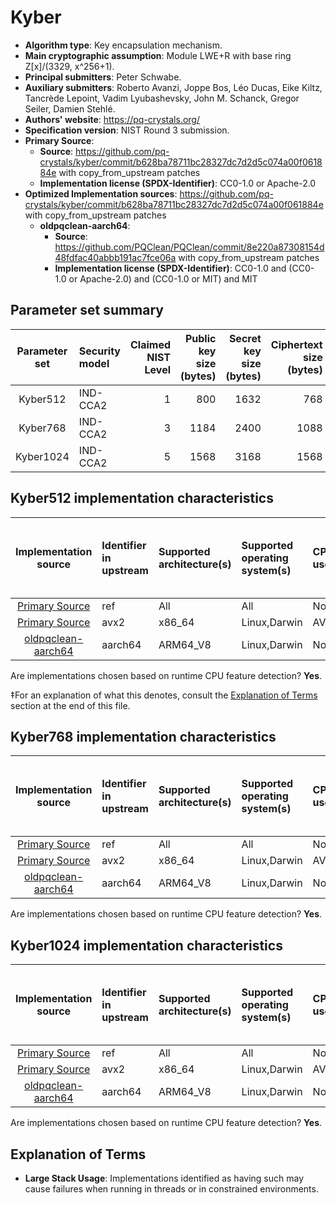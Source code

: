 # Kyber

- **Algorithm type**: Key encapsulation mechanism.
- **Main cryptographic assumption**: Module LWE+R with base ring Z[x]/(3329, x^256+1).
- **Principal submitters**: Peter Schwabe.
- **Auxiliary submitters**: Roberto Avanzi, Joppe Bos, Léo Ducas, Eike Kiltz, Tancrède Lepoint, Vadim Lyubashevsky, John M. Schanck, Gregor Seiler, Damien Stehlé.
- **Authors' website**: https://pq-crystals.org/
- **Specification version**: NIST Round 3 submission.
- **Primary Source**<a name="primary-source"></a>:
  - **Source**: https://github.com/pq-crystals/kyber/commit/b628ba78711bc28327dc7d2d5c074a00f061884e with copy_from_upstream patches
  - **Implementation license (SPDX-Identifier)**: CC0-1.0 or Apache-2.0
- **Optimized Implementation sources**: https://github.com/pq-crystals/kyber/commit/b628ba78711bc28327dc7d2d5c074a00f061884e with copy_from_upstream patches
  - **oldpqclean-aarch64**:<a name="oldpqclean-aarch64"></a>
      - **Source**: https://github.com/PQClean/PQClean/commit/8e220a87308154d48fdfac40abbb191ac7fce06a with copy_from_upstream patches
      - **Implementation license (SPDX-Identifier)**: CC0-1.0 and (CC0-1.0 or Apache-2.0) and (CC0-1.0 or MIT) and MIT


## Parameter set summary

|  Parameter set  | Security model   |   Claimed NIST Level |   Public key size (bytes) |   Secret key size (bytes) |   Ciphertext size (bytes) |   Shared secret size (bytes) |
|:---------------:|:-----------------|---------------------:|--------------------------:|--------------------------:|--------------------------:|-----------------------------:|
|    Kyber512     | IND-CCA2         |                    1 |                       800 |                      1632 |                       768 |                           32 |
|    Kyber768     | IND-CCA2         |                    3 |                      1184 |                      2400 |                      1088 |                           32 |
|    Kyber1024    | IND-CCA2         |                    5 |                      1568 |                      3168 |                      1568 |                           32 |

## Kyber512 implementation characteristics

|           Implementation source           | Identifier in upstream   | Supported architecture(s)   | Supported operating system(s)   | CPU extension(s) used   | No branching-on-secrets claimed?   | No branching-on-secrets checked by valgrind?   | Large stack usage?‡   |
|:-----------------------------------------:|:-------------------------|:----------------------------|:--------------------------------|:------------------------|:-----------------------------------|:-----------------------------------------------|:----------------------|
|     [Primary Source](#primary-source)     | ref                      | All                         | All                             | None                    | True                               | True                                           | False                 |
|     [Primary Source](#primary-source)     | avx2                     | x86\_64                     | Linux,Darwin                    | AVX2,BMI2,POPCNT        | True                               | True                                           | False                 |
| [oldpqclean-aarch64](#oldpqclean-aarch64) | aarch64                  | ARM64\_V8                   | Linux,Darwin                    | None                    | True                               | False                                          | False                 |

Are implementations chosen based on runtime CPU feature detection? **Yes**.

 ‡For an explanation of what this denotes, consult the [Explanation of Terms](#explanation-of-terms) section at the end of this file.

## Kyber768 implementation characteristics

|           Implementation source           | Identifier in upstream   | Supported architecture(s)   | Supported operating system(s)   | CPU extension(s) used   | No branching-on-secrets claimed?   | No branching-on-secrets checked by valgrind?   | Large stack usage?   |
|:-----------------------------------------:|:-------------------------|:----------------------------|:--------------------------------|:------------------------|:-----------------------------------|:-----------------------------------------------|:---------------------|
|     [Primary Source](#primary-source)     | ref                      | All                         | All                             | None                    | True                               | True                                           | False                |
|     [Primary Source](#primary-source)     | avx2                     | x86\_64                     | Linux,Darwin                    | AVX2,BMI2,POPCNT        | True                               | True                                           | False                |
| [oldpqclean-aarch64](#oldpqclean-aarch64) | aarch64                  | ARM64\_V8                   | Linux,Darwin                    | None                    | True                               | False                                          | False                |

Are implementations chosen based on runtime CPU feature detection? **Yes**.

## Kyber1024 implementation characteristics

|           Implementation source           | Identifier in upstream   | Supported architecture(s)   | Supported operating system(s)   | CPU extension(s) used   | No branching-on-secrets claimed?   | No branching-on-secrets checked by valgrind?   | Large stack usage?   |
|:-----------------------------------------:|:-------------------------|:----------------------------|:--------------------------------|:------------------------|:-----------------------------------|:-----------------------------------------------|:---------------------|
|     [Primary Source](#primary-source)     | ref                      | All                         | All                             | None                    | True                               | True                                           | False                |
|     [Primary Source](#primary-source)     | avx2                     | x86\_64                     | Linux,Darwin                    | AVX2,BMI2,POPCNT        | True                               | True                                           | False                |
| [oldpqclean-aarch64](#oldpqclean-aarch64) | aarch64                  | ARM64\_V8                   | Linux,Darwin                    | None                    | True                               | False                                          | False                |

Are implementations chosen based on runtime CPU feature detection? **Yes**.

## Explanation of Terms

- **Large Stack Usage**: Implementations identified as having such may cause failures when running in threads or in constrained environments.